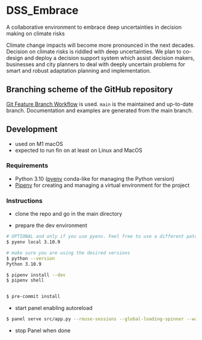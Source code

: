 # DSS_Embrace

A collaborative environment to embrace deep uncertainties in decision making on climate risks

Climate change impacts will become more pronounced in the next decades. Decision on climate risks is riddled with deep uncertainties. We plan to co-design and deploy a decision support system which assist decision makers, businesses and city planners to deal with deeply uncertain problems for smart and robust adaptation planning and implementation.

## Branching scheme of the GitHub repository

[Git Feature Branch Workflow](https://www.atlassian.com/git/tutorials/comparing-workflows/feature-branch-workflow) is used. `main` is the maintained and up-to-date branch.
Documentation and examples are generated from the main branch.

## Development

- used on M1 macOS
- expected to run fin on at least on Linux and MacOS

### Requirements

- Python 3.10 ([pyenv](https://github.com/pyenv/pyenv) conda-like for managing the Python version)
- [Pipenv](https://pipenv.pypa.io/en/latest/) for creating and managing a virtual environment for the project

### Instructions

- clone the repo and go in the main directory

- prepare the dev environment

```bash
# OPTIONAL and only if you use pyenv. Feel free to use a different patch version
$ pyenv local 3.10.9

# make sure you are using the desired versions
$ python --version
Python 3.10.9

$ pipenv install --dev
$ pipenv shell


$ pre-commit install
```

- start panel enabling autoreload

```bash
$ panel serve src/app.py --reuse-sessions --global-loading-spinner --warm --autoreload --show
```

- stop Panel when done
